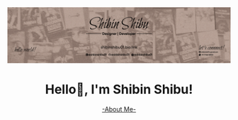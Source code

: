 <img src="/Banner.png">
<h1 align="center">Hello👋, I'm Shibin Shibu!</h1>
<p align="center">
<a href="https://shibinshibu01.bio.link/">-About Me-</a>
</p>

